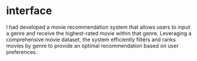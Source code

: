 # interface
I had developed a movie recommendation system that allows users to input a genre and receive the highest-rated movie within that genre. Leveraging a comprehensive movie dataset, the system efficiently filters and ranks movies by genre to provide an optimal recommendation based on user preferences.

